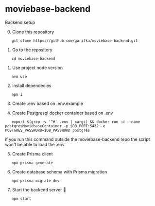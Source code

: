 # moviebase-backend

Backend setup

0. Clone this repository

```
   git clone https://github.com/garilka/moviebase-backend.git
```

1. Go to the repository

```
   cd moviebase-backend
```

1. Use project node version

```
   nvm use
```

2. Install dependecies

```
   npm i
```

3. Create .env based on .env.example

4. Create Postgresql docker container based on .env

```
   export $(grep -v '^#' .env | xargs) && docker run -d --name postgresMoviebaseContainer -p $DB_PORT:5432 -e POSTGRES_PASSWORD=$DB_PASSWORD postgres
```

if you run this command outside the moviebase-backend repo the script won't be able to load the .env

5. Create Prisma client

```
   npx prisma generate
```

6. Create database schema with Prisma migration

```
   npx prisma migrate dev
```

7. Start the backend server 🚀

```
   npm start
```
